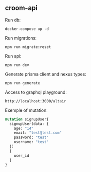 ## croom-api


Run db:
```
docker-compose up -d
```

Run migrations:
```
npm run migrate:reset
```

Run api:
```
npm run dev
```

Generate prisma client and nexus types:
```
npm run generate
```

Access to graphql playground:
```
http://localhost:3000/altair
```

Exemple of mutation:
```graphql
mutation signupUser{
  signupUser(data: {
    age: "14"
    email: "test@test.com"
    password: "test"
    username: "test"
  })
  {
    user_id
  }
}
```